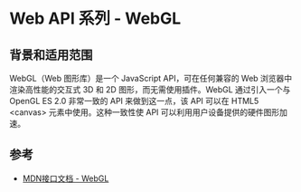 # Web API 系列 - WebGL

## 背景和适用范围

WebGL（Web 图形库）是一个 JavaScript API，可在任何兼容的 Web 浏览器中渲染高性能的交互式 3D 和 2D 图形，而无需使用插件。WebGL 通过引入一个与 OpenGL ES 2.0 非常一致的 API 来做到这一点，该 API 可以在 HTML5 \<canvas> 元素中使用。这种一致性使 API 可以利用用户设备提供的硬件图形加速。

## 参考

- [MDN接口文档 - WebGL](https://developer.mozilla.org/zh-CN/docs/Web/API/WebGL_API)